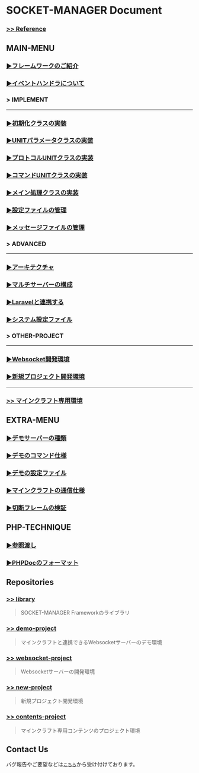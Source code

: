 # SOCKET-MANAGER Document
### <a href="https://socket-manager.github.io/document/reference/index.html" target="_blank">>> Reference</a>

## MAIN-MENU

### <a href="https://socket-manager.github.io/document/" target="_blank">▶フレームワークのご紹介</a>

### <a href="https://socket-manager.github.io/document/event-handler.html" target="_blank">▶イベントハンドラについて</a>

### > IMPLEMENT
---

### <a href="https://socket-manager.github.io/document/init-class.html" target="_blank">▶初期化クラスの実装</a>

### <a href="https://socket-manager.github.io/document/unit-parameter.html" target="_blank">▶UNITパラメータクラスの実装</a>

### <a href="https://socket-manager.github.io/document/protocol-unit.html" target="_blank">▶プロトコルUNITクラスの実装</a>

### <a href="https://socket-manager.github.io/document/command-unit.html" target="_blank">▶コマンドUNITクラスの実装</a>

### <a href="https://socket-manager.github.io/document/main.html" target="_blank">▶メイン処理クラスの実装</a>

### <a href="https://socket-manager.github.io/document/setting.html" target="_blank">▶設定ファイルの管理</a>

### <a href="https://socket-manager.github.io/document/message.html" target="_blank">▶メッセージファイルの管理</a>

### > ADVANCED
---

### <a href="https://socket-manager.github.io/document/architecture.html" target="_blank">▶アーキテクチャ</a>

### <a href="https://socket-manager.github.io/document/multi-server.html" target="_blank">▶マルチサーバーの構成</a>

### <a href="https://socket-manager.github.io/document/laravel.html" target="_blank">▶Laravelと連携する</a>

### <a href="https://socket-manager.github.io/document/system-setting.html" target="_blank">▶システム設定ファイル</a>

### > OTHER-PROJECT
---

### <a href="https://socket-manager.github.io/document/websocket.html" target="_blank">▶Websocket開発環境</a>

### <a href="https://socket-manager.github.io/document/new-project.html" target="_blank">▶新規プロジェクト開発環境</a>

---
### <a href="https://socket-manager.github.io/document/minecraft-contents/" target="_blank">>> マインクラフト専用環境</a>

## EXTRA-MENU

### <a href="https://socket-manager.github.io/document/extra-demo.html" target="_blank">▶デモサーバーの種類</a>

### <a href="https://socket-manager.github.io/document/extra-demo-command.html" target="_blank">▶デモのコマンド仕様</a>

### <a href="https://socket-manager.github.io/document/extra-demo-setting.html" target="_blank">▶デモの設定ファイル</a>

### <a href="https://socket-manager.github.io/document/extra-minecraft.html" target="_blank">▶マインクラフトの通信仕様</a>

### <a href="https://socket-manager.github.io/document/extra-close-frame.html" target="_blank">▶切断フレームの検証</a>

## PHP-TECHNIQUE

### <a href="https://socket-manager.github.io/document/php-pass-by-reference.html" target="_blank">▶参照渡し</a>

### <a href="https://socket-manager.github.io/document/php-phpdoc.html" target="_blank">▶PHPDocのフォーマット</a>

## Repositories

### <a href="https://github.com/socket-manager/library/" target="_blank">>> library</a>
> SOCKET-MANAGER Frameworkのライブラリ

### <a href="https://github.com/socket-manager/demo-project/" target="_blank">>> demo-project</a>
> マインクラフトと連携できるWebsocketサーバーのデモ環境

### <a href="https://github.com/socket-manager/websocket-project/" target="_blank">>> websocket-project</a>
> Websocketサーバーの開発環境

### <a href="https://github.com/socket-manager/new-project/" target="_blank">>> new-project</a>
> 新規プロジェクト開発環境

### <a href="https://github.com/socket-manager/contents-project/" target="_blank">>> contents-project</a>
> マインクラフト専用コンテンツのプロジェクト環境

## Contact Us

バグ報告やご要望などは<a href="mailto:lib.tech.engineer@gmail.com">`こちら`</a>から受け付けております。
